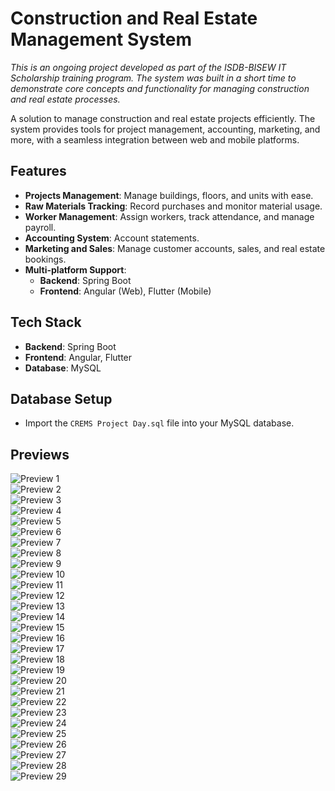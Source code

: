 # Construction and Real Estate Management System

*This is an ongoing project developed as part of the ISDB-BISEW IT Scholarship training program. The system was built in a short time to demonstrate core concepts and functionality for managing construction and real estate processes.*

A solution to manage construction and real estate projects efficiently. The system provides tools for project management, accounting, marketing, and more, with a seamless integration between web and mobile platforms.

## Features

- **Projects Management**: Manage buildings, floors, and units with ease.
- **Raw Materials Tracking**: Record purchases and monitor material usage.
- **Worker Management**: Assign workers, track attendance, and manage payroll.
- **Accounting System**: Account statements.
- **Marketing and Sales**: Manage customer accounts, sales, and real estate bookings.
- **Multi-platform Support**:
    - **Backend**: Spring Boot
    - **Frontend**: Angular (Web), Flutter (Mobile)

## Tech Stack

- **Backend**: Spring Boot
- **Frontend**: Angular, Flutter
- **Database**: MySQL

## Database Setup
- Import the `CREMS Project Day.sql` file into your MySQL database.

## Previews

![Preview 1](previews/1.png)  
![Preview 2](previews/2.png)  
![Preview 3](previews/3.png)  
![Preview 4](previews/4.png)  
![Preview 5](previews/5.png)  
![Preview 6](previews/6.png)  
![Preview 7](previews/7.png)  
![Preview 8](previews/8.png)  
![Preview 9](previews/9.png)  
![Preview 10](previews/10.png)  
![Preview 11](previews/11.png)  
![Preview 12](previews/12.png)  
![Preview 13](previews/13.png)  
![Preview 14](previews/14.png)  
![Preview 15](previews/15.png)  
![Preview 16](previews/16.png)  
![Preview 17](previews/17.png)  
![Preview 18](previews/18.png)  
![Preview 19](previews/19.png)  
![Preview 20](previews/20.png)  
![Preview 21](previews/21.png)  
![Preview 22](previews/22.png)  
![Preview 23](previews/23.png)  
![Preview 24](previews/24.png)  
![Preview 25](previews/25.png)  
![Preview 26](previews/26.png)  
![Preview 27](previews/27.png)  
![Preview 28](previews/28.png)  
![Preview 29](previews/29.png)  

